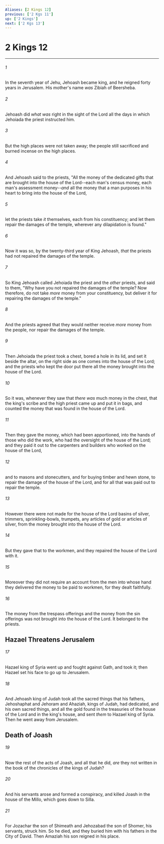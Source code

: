 ```yaml
---
Aliases: [2 Kings 12]
previous: ['2 Kgs 11']
up: ['2 Kings']
next: ['2 Kgs 13']
---
```

# 2 Kings 12

***


###### 1 
In the seventh year of Jehu, Jehoash became king, and he reigned forty years in Jerusalem. His mother's name _was_ Zibiah of Beersheba. 

###### 2 
Jehoash did _what was_ right in the sight of the Lord all the days in which Jehoiada the priest instructed him. 

###### 3 
But the high places were not taken away; the people still sacrificed and burned incense on the high places. 

###### 4 
And Jehoash said to the priests, "All the money of the dedicated gifts that are brought into the house of the Lord--each man's census money, each man's assessment money--_and_ all the money that a man purposes in his heart to bring into the house of the Lord, 

###### 5 
let the priests take _it_ themselves, each from his constituency; and let them repair the damages of the temple, wherever any dilapidation is found." 

###### 6 
Now it was so, by the twenty-third year of King Jehoash, _that_ the priests had not repaired the damages of the temple. 

###### 7 
So King Jehoash called Jehoiada the priest and the _other_ priests, and said to them, "Why have you not repaired the damages of the temple? Now therefore, do not take _more_ money from your constituency, but deliver it for repairing the damages of the temple." 

###### 8 
And the priests agreed that they would neither receive _more_ money from the people, nor repair the damages of the temple. 

###### 9 
Then Jehoiada the priest took a chest, bored a hole in its lid, and set it beside the altar, on the right side as one comes into the house of the Lord; and the priests who kept the door put there all the money brought into the house of the Lord. 

###### 10 
So it was, whenever they saw that _there was_ much money in the chest, that the king's scribe and the high priest came up and put it in bags, and counted the money that was found in the house of the Lord. 

###### 11 
Then they gave the money, which had been apportioned, into the hands of those who did the work, who had the oversight of the house of the Lord; and they paid it out to the carpenters and builders who worked on the house of the Lord, 

###### 12 
and to masons and stonecutters, and for buying timber and hewn stone, to repair the damage of the house of the Lord, and for all that was paid out to repair the temple. 

###### 13 
However there were not made for the house of the Lord basins of silver, trimmers, sprinkling-bowls, trumpets, any articles of gold or articles of silver, from the money brought into the house of the Lord. 

###### 14 
But they gave that to the workmen, and they repaired the house of the Lord with it. 

###### 15 
Moreover they did not require an account from the men into whose hand they delivered the money to be paid to workmen, for they dealt faithfully. 

###### 16 
The money from the trespass offerings and the money from the sin offerings was not brought into the house of the Lord. It belonged to the priests.

## Hazael Threatens Jerusalem 

###### 17 
Hazael king of Syria went up and fought against Gath, and took it; then Hazael set his face to go up to Jerusalem. 

###### 18 
And Jehoash king of Judah took all the sacred things that his fathers, Jehoshaphat and Jehoram and Ahaziah, kings of Judah, had dedicated, and his own sacred things, and all the gold found in the treasuries of the house of the Lord and in the king's house, and sent _them_ to Hazael king of Syria. Then he went away from Jerusalem.

## Death of Joash 

###### 19 
Now the rest of the acts of Joash, and all that he did, _are_ they not written in the book of the chronicles of the kings of Judah? 

###### 20 
And his servants arose and formed a conspiracy, and killed Joash in the house of the Millo, which goes down to Silla. 

###### 21 
For Jozachar the son of Shimeath and Jehozabad the son of Shomer, his servants, struck him. So he died, and they buried him with his fathers in the City of David. Then Amaziah his son reigned in his place.
